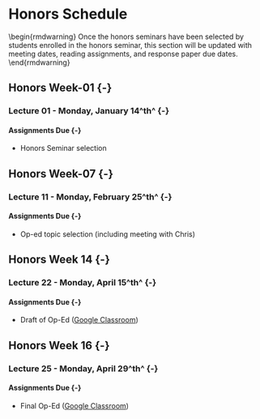 # Honors Schedule

\begin{rmdwarning}
Once the honors seminars have been selected by students enrolled in the
honors seminar, this section will be updated with meeting dates, reading
assignments, and response paper due dates.
\end{rmdwarning}

## Honors Week-01 {-}

### Lecture 01 - Monday, January 14^th^ {-}

#### Assignments Due {-}

* Honors Seminar selection

## Honors Week-07 {-}

### Lecture 11 - Monday, February 25^th^ {-}

#### Assignments Due {-}

* Op-ed topic selection (including meeting with Chris)

## Honors Week 14 {-}

### Lecture 22 - Monday, April 15^th^ {-}

#### Assignments Due {-}

* Draft of Op-Ed (<a href="https://classroom.google.com/c/Mjg0NzE5Mzc4MjNa/a/Mjg0OTgxMjUyNTZa/details" target="_blank">Google Classroom</a>)

## Honors Week 16 {-}

### Lecture 25 - Monday, April 29^th^ {-}

#### Assignments Due {-}

* Final Op-Ed (<a href="https://classroom.google.com/c/Mjg0NzE5Mzc4MjNa/a/Mjg0OTgxMjUyNjda/details" target="_blank">Google Classroom</a>)
